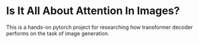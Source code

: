 # Is It All About Attention In Images?

This is a hands-on pytorch project for researching how transformer decoder performs on the task of image generation.
